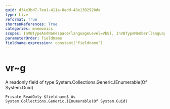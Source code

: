```yaml
---
guid: d34e3bd7-7ea1-411a-8edd-48e130292bda
type: Live
reformat: True
shortenReferences: True
categories: mnemonics
scopes: InVBTypeAndNamespace(languageLevel=Vb8), InVBTypeMember(languageLevel=Vb8)
parameterOrder: fieldname
fieldname-expression: constant("fieldname")
---
```


# vr~g

A readonly field of type System.Collections.Generic.IEnumerable(Of System.Guid)

```
Private ReadOnly $fieldname$ As System.Collections.Generic.IEnumerable(Of System.Guid)
```
